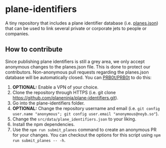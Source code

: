 # plane-identifiers

A tiny repository that includes a plane identifier database (i.e. [planes.json](src/data/planes.json)) that can be used to link several private or corporate jets to people or companies.

## How to contribute

Since publishing plane identifiers is still a grey area, we only accept anonymous changes to the planes.json file. This is done to protect our contributors. Non-anonymous pull requests regarding the planes.json database will be automatically closed. You can [PRB0t/PRB0t](https://github.com/PRB0t/PRB0t) to do this:

1.  **OPTIONAL:** Enable a VPN of your choice.
2.  Clone the repository through HTTPS (i.e. git clone <https://github.com/planeninja/plane-identifiers.git>).
3.  Go into the plane-identifiers folder.
4.  **OPTIONAL:** Change the repository username and email (i.e. `git config user.name "anonymous"; git config user.email "anonymous@noyb.so"`).
5.  Change the `src/data/plane_identifiers.json` to your liking.
6.  Install the npm dependencies.
7.  Use the `npm run submit_planes` command to create an anonymous PR for your changes. You can checkout the options for this script using `npm run submit_planes -- -h`.
